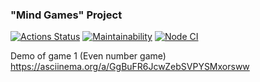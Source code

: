 ### "Mind Games" Project
[![Actions Status](https://github.com/DeIndi/backend-project-lvl1/workflows/hexlet-check/badge.svg)](https://github.com/DeIndi/backend-project-lvl1/actions)
[![Maintainability](https://api.codeclimate.com/v1/badges/8bbee87a2db3d229dc73/maintainability)](https://codeclimate.com/github/DeIndi/backend-project-lvl1/maintainability)
[![Node CI](https://github.com/DeIndi/backend-project-lvl1/actions/workflows/nodejs.yml/badge.svg)](https://github.com/DeIndi/backend-project-lvl1/actions/workflows/nodejs.yml)

Demo of game 1 (Even number game)
https://asciinema.org/a/GgBuFR6JcwZebSVPYSMxorsww
